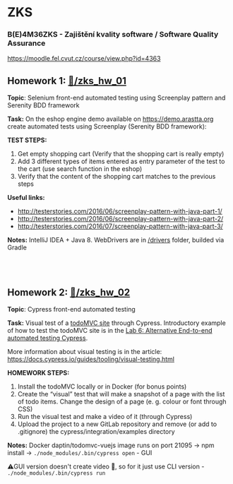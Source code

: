 # ZKS
### B(E)4M36ZKS - Zajištění kvality software / Software Quality Assurance
https://moodle.fel.cvut.cz/course/view.php?id=4363



## Homework 1: [📂/zks_hw_01](https://github.com/mkriventsev/ZKS/tree/master/zks_hw_01)
**Topic**: Selenium front-end automated testing using Screenplay pattern and Serenity BDD framework

**Task:**
On the eshop engine demo available on <https://demo.arastta.org> create automated tests using Screenplay (Serenity BDD framework):

**TEST STEPS:**

1. Get empty shopping cart (Verify that the shopping cart is really empty)
2. Add 3 different types of items entered as entry parameter of the test to the cart (use search function in the eshop)
3. Verify that the content of the shopping cart matches to the previous steps

**Useful links:**

* <http://testerstories.com/2016/06/screenplay-pattern-with-java-part-1/>
* <http://testerstories.com/2016/06/screenplay-pattern-with-java-part-2/>
* <http://testerstories.com/2016/07/screenplay-pattern-with-java-part-3/>

**Notes:**
IntelliJ IDEA + Java 8. WebDrivers are in [/drivers](https://github.com/mkriventsev/ZKS/tree/master/zks_hw_01/drivers) folder, builded via Gradle
<br/><br/><br/><br/>
## Homework 2: [📂/zks_hw_02](https://github.com/mkriventsev/ZKS/tree/master/zks_hw_02)
**Topic**: Cypress front-end automated testing


**Task:**
Visual test of a [todoMVC site](http://todomvc.com/examples/react/#/) through Cypress. Introductory example of how to test the todoMVC site is in the [Lab 6: Alternative End-to-end automated testing Cypress](https://moodle.fel.cvut.cz/mod/resource/view.php?id=133730).

More information about visual testing is in the article: <https://docs.cypress.io/guides/tooling/visual-testing.html>

**HOMEWORK STEPS:**

1. Install the todoMVC locally or in Docker (for bonus points)
2. Create the “visual” test that will make a snapshot of a page with the list of todo items.
Change the design of a page (e. g. colour or font through CSS)
3. Run the visual test and make a video of it (through Cypress)
4. Upload the project to a new GitLab repository and remove (or add to .gitignore) the cypress/integration/examples directory

**Notes:**
Docker daptin/todomvc-vuejs image runs on port 21095 -> npm install -> `./node_modules/.bin/cypress open` - GUI

⚠️GUI version doesn't create video 🤔, so for it just use CLI version  - `./node_modules/.bin/cypress run`
